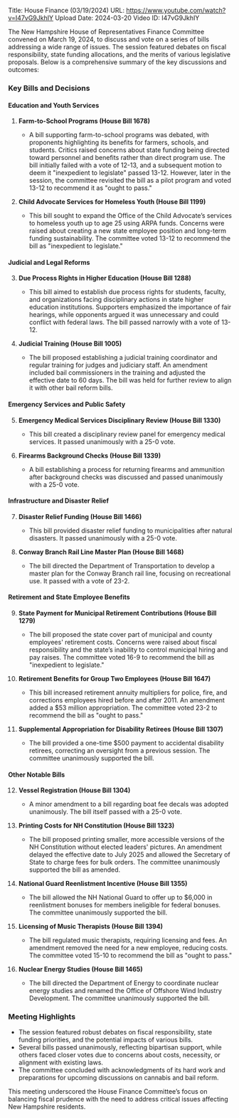 Title: House Finance (03/19/2024)
URL: https://www.youtube.com/watch?v=I47vG9JkhIY
Upload Date: 2024-03-20
Video ID: I47vG9JkhIY

The New Hampshire House of Representatives Finance Committee convened on March 19, 2024, to discuss and vote on a series of bills addressing a wide range of issues. The session featured debates on fiscal responsibility, state funding allocations, and the merits of various legislative proposals. Below is a comprehensive summary of the key discussions and outcomes:

### **Key Bills and Decisions**

#### **Education and Youth Services**
1. **Farm-to-School Programs (House Bill 1678)**  
   - A bill supporting farm-to-school programs was debated, with proponents highlighting its benefits for farmers, schools, and students. Critics raised concerns about state funding being directed toward personnel and benefits rather than direct program use. The bill initially failed with a vote of 12-13, and a subsequent motion to deem it "inexpedient to legislate" passed 13-12. However, later in the session, the committee revisited the bill as a pilot program and voted 13-12 to recommend it as "ought to pass."

2. **Child Advocate Services for Homeless Youth (House Bill 1199)**  
   - This bill sought to expand the Office of the Child Advocate’s services to homeless youth up to age 25 using ARPA funds. Concerns were raised about creating a new state employee position and long-term funding sustainability. The committee voted 13-12 to recommend the bill as "inexpedient to legislate."

#### **Judicial and Legal Reforms**
3. **Due Process Rights in Higher Education (House Bill 1288)**  
   - This bill aimed to establish due process rights for students, faculty, and organizations facing disciplinary actions in state higher education institutions. Supporters emphasized the importance of fair hearings, while opponents argued it was unnecessary and could conflict with federal laws. The bill passed narrowly with a vote of 13-12.

4. **Judicial Training (House Bill 1005)**  
   - The bill proposed establishing a judicial training coordinator and regular training for judges and judiciary staff. An amendment included bail commissioners in the training and adjusted the effective date to 60 days. The bill was held for further review to align it with other bail reform bills.

#### **Emergency Services and Public Safety**
5. **Emergency Medical Services Disciplinary Review (House Bill 1330)**  
   - This bill created a disciplinary review panel for emergency medical services. It passed unanimously with a 25-0 vote.

6. **Firearms Background Checks (House Bill 1339)**  
   - A bill establishing a process for returning firearms and ammunition after background checks was discussed and passed unanimously with a 25-0 vote.

#### **Infrastructure and Disaster Relief**
7. **Disaster Relief Funding (House Bill 1466)**  
   - This bill provided disaster relief funding to municipalities after natural disasters. It passed unanimously with a 25-0 vote.

8. **Conway Branch Rail Line Master Plan (House Bill 1468)**  
   - The bill directed the Department of Transportation to develop a master plan for the Conway Branch rail line, focusing on recreational use. It passed with a vote of 23-2.

#### **Retirement and State Employee Benefits**
9. **State Payment for Municipal Retirement Contributions (House Bill 1279)**  
   - The bill proposed the state cover part of municipal and county employees' retirement costs. Concerns were raised about fiscal responsibility and the state’s inability to control municipal hiring and pay raises. The committee voted 16-9 to recommend the bill as "inexpedient to legislate."

10. **Retirement Benefits for Group Two Employees (House Bill 1647)**  
    - This bill increased retirement annuity multipliers for police, fire, and corrections employees hired before and after 2011. An amendment added a $53 million appropriation. The committee voted 23-2 to recommend the bill as "ought to pass."

11. **Supplemental Appropriation for Disability Retirees (House Bill 1307)**  
    - The bill provided a one-time $500 payment to accidental disability retirees, correcting an oversight from a previous session. The committee unanimously supported the bill.

#### **Other Notable Bills**
12. **Vessel Registration (House Bill 1304)**  
    - A minor amendment to a bill regarding boat fee decals was adopted unanimously. The bill itself passed with a 25-0 vote.

13. **Printing Costs for NH Constitution (House Bill 1323)**  
    - The bill proposed printing smaller, more accessible versions of the NH Constitution without elected leaders' pictures. An amendment delayed the effective date to July 2025 and allowed the Secretary of State to charge fees for bulk orders. The committee unanimously supported the bill as amended.

14. **National Guard Reenlistment Incentive (House Bill 1355)**  
    - The bill allowed the NH National Guard to offer up to $6,000 in reenlistment bonuses for members ineligible for federal bonuses. The committee unanimously supported the bill.

15. **Licensing of Music Therapists (House Bill 1394)**  
    - The bill regulated music therapists, requiring licensing and fees. An amendment removed the need for a new employee, reducing costs. The committee voted 15-10 to recommend the bill as "ought to pass."

16. **Nuclear Energy Studies (House Bill 1465)**  
    - The bill directed the Department of Energy to coordinate nuclear energy studies and renamed the Office of Offshore Wind Industry Development. The committee unanimously supported the bill.

### **Meeting Highlights**
- The session featured robust debates on fiscal responsibility, state funding priorities, and the potential impacts of various bills.  
- Several bills passed unanimously, reflecting bipartisan support, while others faced closer votes due to concerns about costs, necessity, or alignment with existing laws.  
- The committee concluded with acknowledgments of its hard work and preparations for upcoming discussions on cannabis and bail reform.  

This meeting underscored the House Finance Committee’s focus on balancing fiscal prudence with the need to address critical issues affecting New Hampshire residents.